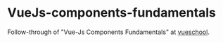# VueJs-components-fundamentals
Follow-through of "Vue-Js Components Fundamentals" at [vueschool].

[vueschool]: https://vueschool.io
